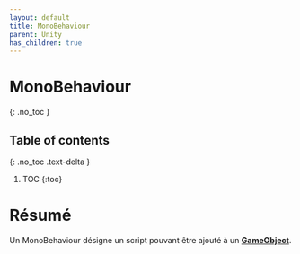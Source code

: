 ```yaml
---
layout: default
title: MonoBehaviour
parent: Unity
has_children: true
---
```

# MonoBehaviour
{: .no_toc }

## Table of contents
{: .no_toc .text-delta }

1. TOC
{:toc}

# Résumé
Un MonoBehaviour désigne un script pouvant être ajouté à un [**GameObject**](/docs/unity/gameobject).

